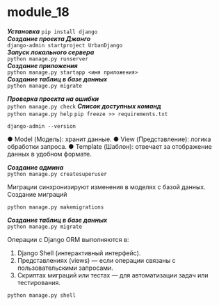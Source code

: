# module_18

**_Установка_**
`pip install django`\
**_Создание проекта Джанго_**\
`django-admin startproject UrbanDjango`\
**_Запуск локального сервера_**\
`python manage.py runserver`\
**_Создание приложения_**\
`python manage.py startapp <имя приложения>`\
**_Создание таблиц в базе данных_**\
`python manage.py migrate`

**_Проверка проекта на ошибки_**\
`python manage.py check`
**_Список доступных команд_**\
`python manage.py help`
`pip freeze >> requirements.txt`

`django-admin --version`

● Model (Модель): хранит данные.
● View (Представление): логика обработки запроса.
● Template (Шаблон): отвечает за отображение данных в удобном формате.

**_Создание админа_**\
`python manage.py createsuperuser`

Миграции синхронизируют изменения в моделях с базой данных.
Создание миграций

`python manage.py makemigrations`

**_Создание таблиц в базе данных_**\
`python manage.py migrate`

Операции с Django ORM выполняются в:

1. Django Shell (интерактивный интерфейс).
2. Представлениях (views) — если операции связаны с пользовательскими запросами.
3. Скриптах миграций или тестах — для автоматизации задач или тестирования.

`python manage.py shell`